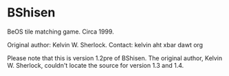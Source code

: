 BShisen
=======

BeOS tile matching game.  Circa 1999.

Original author: Kelvin W. Sherlock.
Contact: kelvin aht xbar dawt org

Please note that this is version 1.2pre of BShisen.
The original author, Kelvin W. Sherlock, couldn't locate the source for version 1.3 and 1.4.
